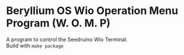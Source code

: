 # Beryllium OS Wio Operation Menu Program (W. O. M. P)
A program to control the Seedruino Wio Terminal.
<br />
Build with <code>make package</code>
